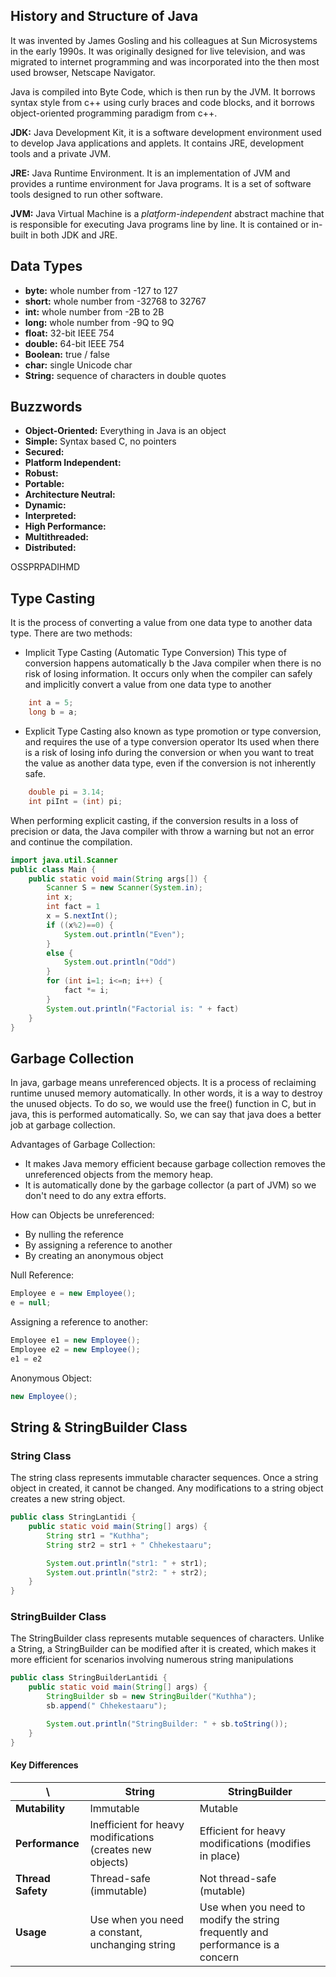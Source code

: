## History and Structure of Java
It was invented by James Gosling and his colleagues at Sun Microsystems in the early 1990s. It was originally designed for live television, and was migrated to internet programming and was incorporated into the then most used browser, Netscape Navigator. 

Java is compiled into Byte Code, which is then run by the JVM. It borrows syntax style from c++ using curly braces and code blocks, and it borrows object-oriented programming paradigm from c++. 

**JDK:** Java Development Kit, it is a software development environment used to develop Java applications and applets. It contains JRE, development tools and a private JVM.

**JRE:** Java Runtime Environment. It is an implementation of JVM and provides a runtime environment for Java programs. It is a set of software tools designed to run other software.

**JVM:** Java Virtual Machine is a *platform-independent* abstract machine that is responsible for executing Java programs line by line. It is contained or in-built in both JDK and JRE.

## Data Types
- **byte:** whole number from -127 to 127
- **short:** whole number from -32768 to 32767
- **int:** whole number from -2B to 2B
- **long:** whole number from -9Q to 9Q
- **float:** 32-bit IEEE 754
- **double:** 64-bit IEEE 754
- **Boolean:** true / false
- **char:** single Unicode char
- **String:** sequence of characters in double quotes

## Buzzwords
- **Object-Oriented:** Everything in Java is an object
- **Simple:** Syntax based C, no pointers
- **Secured:**
- **Platform Independent:**
- **Robust:**
- **Portable:**
- **Architecture Neutral:**
- **Dynamic:**
- **Interpreted:**
- **High Performance:**
- **Multithreaded:**
- **Distributed:**

OSSPRPADIHMD
## Type Casting
It is the process of converting a value from one data type to another data type. There are two methods:

- Implicit Type Casting (Automatic Type Conversion)
	This type of conversion happens automatically b the Java compiler when there is no risk of losing information.
	It occurs only when the compiler can safely and implicitly convert a value from one data type to another
```Java
	int a = 5;
	long b = a;
```

- Explicit Type Casting
	also known as type promotion or type conversion, and requires the use of a type conversion operator
	Its used when there is a risk of losing info during the conversion or when you want to treat the value as another data type, even if the conversion is not inherently safe.
	
``` Java
	double pi = 3.14;
	int piInt = (int) pi;
```

When performing explicit casting, if the conversion results in a loss of precision or data, the Java compiler with throw a warning but not an error and continue the compilation.


```java
import java.util.Scanner
public class Main {
	public static void main(String args[]) {
		Scanner S = new Scanner(System.in);
		int x;
		int fact = 1
		x = S.nextInt();
		if ((x%2)==0) {
			System.out.println("Even");
		}
		else {
			System.out.println("Odd")
		}
		for (int i=1; i<=n; i++) {
			fact *= i; 
		}
		System.out.println("Factorial is: " + fact)
	}
}
```

## Garbage Collection
In java, garbage means unreferenced objects. It is a process of reclaiming runtime unused memory automatically. In other words, it is a way to destroy the unused objects.
To do so, we would use the free() function in C, but in java, this is performed automatically. So, we can say that java does a better job at garbage collection. 

Advantages of Garbage Collection:
- It makes Java memory efficient because garbage collection removes the unreferenced objects from the memory heap.
- It is automatically done by the garbage collector (a part of JVM) so we don't need to do any extra efforts.

How can Objects be unreferenced:
- By nulling the reference
- By assigning a reference to another
- By creating an anonymous object

Null Reference:
```Java
Employee e = new Employee();
e = null;
```

Assigning a reference to another:
```Java
Employee e1 = new Employee();
Employee e2 = new Employee();
e1 = e2
```

Anonymous Object:
```Java
new Employee();
```

## String & StringBuilder Class

### String Class
The string class represents immutable character sequences. Once a string object in created, it cannot be changed. Any modifications to a string object creates a new string object.

```Java
public class StringLantidi {
    public static void main(String[] args) {
        String str1 = "Kuthha";
        String str2 = str1 + " Chhekestaaru";

        System.out.println("str1: " + str1);
        System.out.println("str2: " + str2);
    }
}
```

### StringBuilder Class
The StringBuilder class represents mutable sequences of characters. Unlike a String, a StringBuilder can be modified after it is created, which makes it more efficient for scenarios involving numerous string manipulations

```Java
public class StringBuilderLantidi {
    public static void main(String[] args) {
        StringBuilder sb = new StringBuilder("Kuthha");
        sb.append(" Chhekestaaru");

        System.out.println("StringBuilder: " + sb.toString());
    }
}
```

#### Key Differences
|          \        | String                                                    | StringBuilder                                                                  |
| ----------------- | --------------------------------------------------------- | ------------------------------------------------------------------------------ |
| **Mutability**    | Immutable                                                 | Mutable                                                                        |
| **Performance**   | Inefficient for heavy modifications (creates new objects) | Efficient for heavy modifications (modifies in place)                          |
| **Thread Safety** | Thread-safe (immutable)                                   | Not thread-safe (mutable)                                                      |
| **Usage**         | Use when you need a constant, unchanging string           | Use when you need to modify the string frequently and performance is a concern |

